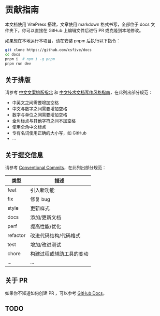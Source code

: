 # 贡献指南

本文档使用 VitePress 搭建，文章使用 markdown 格式书写，全部位于 docs 文件夹下，你可以直接在 GitHub 上编辑文件后进行 PR 或克隆到本地修改。

如果想在本地运行本项目，请在安装 pnpm 后执行以下指令：

```sh
git clone https://github.com/csfive/docs
cd docs
pnpm i  # npm i -g pnpm
pnpm run dev
```

## 关于排版

请参考 [中文文案排版指北](https://github.com/sparanoid/chinese-copywriting-guidelines) 和 [中文技术文档写作风格指南](https://github.com/yikeke/zh-style-guide)，在此列出部分规范：

- 中英文之间需要增加空格
- 中文与数字之间需要增加空格
- 数字与单位之间需要增加空格
- 全角标点与其他字符之间不加空格
- 使用全角中文标点
- 专有名词使用正确的大小写，如 GitHub
- ...


## 关于提交信息

请参考 [Conventional Commits](https://www.conventionalcommits.org/en/v1.0.0/)，在此列出部分规范：

| 类型     | 描述                     |
| -------- | ------------------------ |
| feat     | 引入新功能               |
| fix      | 修复 bug                 |
| style    | 更新样式                 |
| docs     | 添加/更新文档            |
| perf     | 提高性能/优化            |
| refactor | 改进代码结构/代码格式    |
| test     | 增加/改进测试            |
| chore    | 构建过程或辅助工具的变动 |
| ...      | ...                      |



## 关于 PR

如果你不知道如何创建 PR ，可以参考 [GitHub Docs](https://docs.github.com/zh/pull-requests/collaborating-with-pull-requests/proposing-changes-to-your-work-with-pull-requests/creating-a-pull-request)。


## TODO